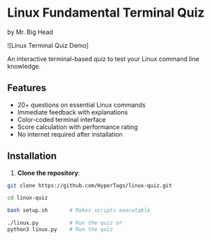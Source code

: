 # Linux Fundamental Terminal Quiz
by Mr. Big Head

![Linux Terminal Quiz Demo]

An interactive terminal-based quiz to test your Linux command line knowledge.

## Features

- 20+ questions on essential Linux commands
- Immediate feedback with explanations
- Color-coded terminal interface
- Score calculation with performance rating
- No internet required after installation

## Installation

1. **Clone the repository**:
```bash
git clone https://github.com/HyperTags/linux-quiz.git

cd linux-quiz

bash setup.sh       # Makes scripts executable

./linux.py          # Run the quiz or 
python3 linux.py    # Run the quiz
